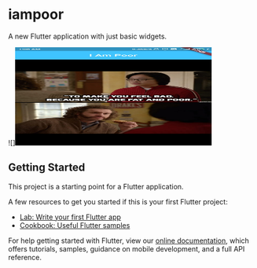 # iampoor

A new Flutter application with just basic widgets.

![]<img src = "https://github.com/Sachindrck/practice_app/blob/master/Sillicon_valley.jpeg" width = "400" height = "200">

## Getting Started

This project is a starting point for a Flutter application.

A few resources to get you started if this is your first Flutter project:

- [Lab: Write your first Flutter app](https://flutter.dev/docs/get-started/codelab)
- [Cookbook: Useful Flutter samples](https://flutter.dev/docs/cookbook)

For help getting started with Flutter, view our
[online documentation](https://flutter.dev/docs), which offers tutorials,
samples, guidance on mobile development, and a full API reference.
